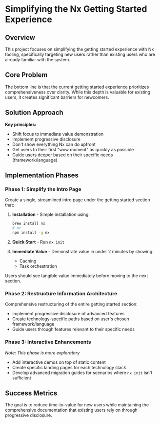 # Simplifying the Nx Getting Started Experience

## Overview

This project focuses on simplifying the getting started experience with Nx tooling, specifically targeting new users rather than existing users who are already familiar with the system.

## Core Problem

The bottom line is that the current getting started experience prioritizes comprehensiveness over clarity. While this depth is valuable for existing users, it creates significant barriers for newcomers.

## Solution Approach

**Key principles:**
- Shift focus to immediate value demonstration
- Implement progressive disclosure
- Don't show everything Nx can do upfront
- Get users to their first "wow moment" as quickly as possible
- Guide users deeper based on their specific needs (framework/language)

## Implementation Phases

### Phase 1: Simplify the Intro Page

Create a single, streamlined intro page under the getting started section that:

1. **Installation** - Simple installation using:
   ```bash
   brew install nx
   # or
   npm install -g nx
   ```

2. **Quick Start** - Run `nx init`

3. **Immediate Value** - Demonstrate value in under 2 minutes by showing:
   - Caching
   - Task orchestration
   
Users should see tangible value immediately before moving to the next section.

### Phase 2: Restructure Information Architecture

Comprehensive restructuring of the entire getting started section:
- Implement progressive disclosure of advanced features
- Create technology-specific paths based on user's chosen framework/language
- Guide users through features relevant to their specific needs

### Phase 3: Interactive Enhancements

*Note: This phase is more exploratory*

- Add interactive demos on top of static content
- Create specific landing pages for each technology stack
- Develop advanced migration guides for scenarios where `nx init` isn't sufficient

## Success Metrics

The goal is to reduce time-to-value for new users while maintaining the comprehensive documentation that existing users rely on through progressive disclosure.